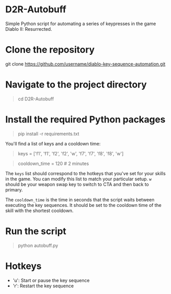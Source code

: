 # D2R-Autobuff
Simple Python script for automating a series of keypresses in the game Diablo II: Resurrected.

# Clone the repository
git clone https://github.com/username/diablo-key-sequence-automation.git

# Navigate to the project directory
> cd D2R-Autobuff

# Install the required Python packages
> pip install -r requirements.txt

You'll find a list of keys and a cooldown time:

> keys = ['f1', 'f1', 'f2', 'f2', 'w', 'f7', 'f7', 'f8', 'f8', 'w']

> cooldown_time = 120  # 2 minutes

The `keys` list should correspond to the hotkeys that you've set for your skills in the game. 
You can modify this list to match your particular setup. `w` should be your weapon swap key to switch to CTA and then back to primary.

The `cooldown_time` is the time in seconds that the script waits between executing the key sequences. 
It should be set to the cooldown time of the skill with the shortest cooldown.

# Run the script
> python autobuff.py

# Hotkeys
- 'u': Start or pause the key sequence
- 'r': Restart the key sequence
